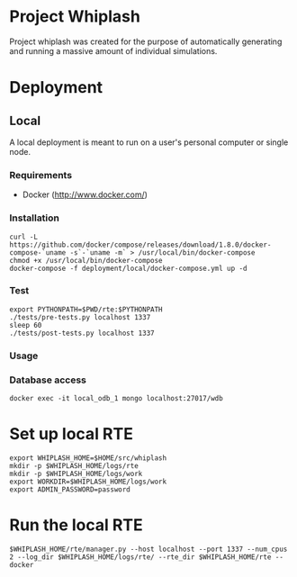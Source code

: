 # Project Whiplash

Project whiplash was created for the purpose of automatically generating and running a massive amount of individual simulations.

# Deployment

## Local

A local deployment is meant to run on a user's personal computer or single node.

### Requirements

- Docker (http://www.docker.com/)

### Installation

    curl -L https://github.com/docker/compose/releases/download/1.8.0/docker-compose-`uname -s`-`uname -m` > /usr/local/bin/docker-compose
    chmod +x /usr/local/bin/docker-compose
    docker-compose -f deployment/local/docker-compose.yml up -d

### Test

    export PYTHONPATH=$PWD/rte:$PYTHONPATH
    ./tests/pre-tests.py localhost 1337
    sleep 60
    ./tests/post-tests.py localhost 1337

### Usage



### Database access

    docker exec -it local_odb_1 mongo localhost:27017/wdb

# Set up local RTE
    export WHIPLASH_HOME=$HOME/src/whiplash
    mkdir -p $WHIPLASH_HOME/logs/rte
    mkdir -p $WHIPLASH_HOME/logs/work
    export WORKDIR=$WHIPLASH_HOME/logs/work
    export ADMIN_PASSWORD=password

# Run the local RTE
    $WHIPLASH_HOME/rte/manager.py --host localhost --port 1337 --num_cpus 2 --log_dir $WHIPLASH_HOME/logs/rte/ --rte_dir $WHIPLASH_HOME/rte --docker
